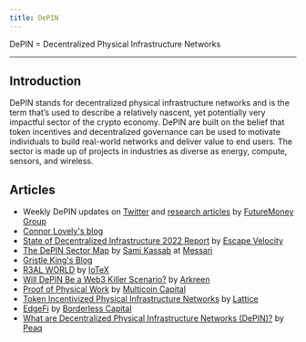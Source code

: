 ```yaml
---
title: DePIN
---
```


DePIN = Decentralized Physical Infrastructure Networks

---

## Introduction

DePIN stands for decentralized physical infrastructure networks and is the term that’s used to describe a relatively nascent, yet potentially very impactful sector of the crypto economy. DePIN are built on the belief that token incentives and decentralized governance can be used to motivate individuals to build real-world networks and deliver value to end users. The sector is made up of projects in industries as diverse as energy, compute, sensors, and wireless.

## Articles

- Weekly DePIN updates on [Twitter](https://twitter.com/FutureMoneyVC) and [research articles](https://medium.com/@0xfu) by [FutureMoney Group](https://www.fmgroup.xyz/)
- [Connor Lovely's blog](https://connorbuildsinpublic.substack.com/)
- [State of Decentralized Infrastructure 2022 Report](https://ev3.xyz/state-of-decentralized-infrastructure-2022-report/) by [Escape Velocity](https://ev3.xyz/)
- [The DePIN Sector Map](https://twitter.com/Old_Samster/status/1616111274986991616) by [Sami Kassab](https://twitter.com/Old_Samster) at [Messari](https://messari.io/research/sami-kassab)
- [Gristle King's Blog](https://gristleking.com/)
- [R3AL WORLD](https://iotex.io/blog/r3al-world-meaning-behind-branding/) by [IoTeX](https://iotex.io/)
- [Will DePIN Be a Web3 Killer Scenario?](https://medium.com/@arkreen/will-depin-be-a-web3-killer-6262308635d3) by [Arkreen](https://arkreen.com/)
- [Proof of Physical Work](https://multicoin.capital/2022/04/05/proof-of-physical-work/) by [Multicoin Capital](https://multicoin.capital/)
- [Token Incentivized Physical Infrastructure Networks](https://medium.com/@mikezajko_16091/token-incentivized-physical-infrastructure-networks-3548b3182d82) by [Lattice](https://lattice.fund/)
- [EdgeFi](https://medium.com/borderless-capital/edgefi-597b9c747a94) by [Borderless Capital](https://www.borderlesscapital.io/)
- [What are Decentralized Physical Infrastructure Networks (DePIN)?](https://www.peaq.network/blog/what-are-decentralized-physical-infrastructure-networks-depin) by [Peaq](https://www.peaq.network)
